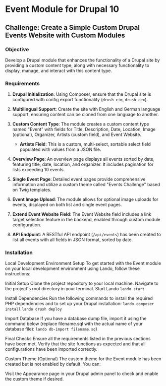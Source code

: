 # Event Module for Drupal 10

## Challenge: Create a Simple Custom Drupal Events Website with Custom Modules

### Objective

Develop a Drupal module that enhances the functionality of a Drupal site by providing a custom content type, along with necessary functionality to display, manage, and interact with this content type.

### Requirements

1. **Drupal Initialization**: Using Composer, ensure that the Drupal site is configured with config export functionality (`drush cim`, `drush cex`).

2. **Multilingual Support**: Create the site with English and German language support, ensuring content can be cloned from one language to another.

3. **Custom Content Type**: The module creates a custom content type named "Event" with fields for Title, Description, Date, Location, Image (optional), Organizer, Artists (custom field), and Event Website.

   - **Artists Field**: This is a custom, multi-select, sortable select field populated with values from a JSON file.

4. **Overview Page**: An overview page displays all events sorted by date, featuring title, date, location, and organizer. It includes pagination for lists exceeding 10 events.

5. **Single Event Page**: Detailed event pages provide comprehensive information and utilize a custom theme called "Events Challenge" based on Twig templates.

6. **Event Image Upload**: The module allows for optional image uploads for events, displayed on both list and single event pages.

7. **Extend Event Website Field**: The Event Website field includes a link target selection feature in the backend, enabled through custom module configuration.

8. **API Endpoint**: A RESTful API endpoint (`/api/events`) has been created to list all events with all fields in JSON format, sorted by date.

### Installation

Local Development Environment Setup
To get started with the Event module on your local development environment using Lando, follow these instructions:

Initial Setup
Clone the project repository to your local machine.
Navigate to the project's root directory in your terminal.
Start Lando
`lando start`

Install Dependencies
Run the following commands to install the required PHP dependencies and to set up your Drupal installation:
`lando composer install`
`lando drush deploy`

Import Database
If you have a database dump file, import it using the command below (replace filename.sql with the actual name of your database file):
`lando db-import filename.sql`

Final Checks
Ensure all the requirements listed in the previous sections have been met.
Verify that the site functions as expected and that all configurations have been imported correctly.

Custom Theme (Optional)
The custom theme for the Event module has been created but is not enabled by default. You can:

Visit the Appearance page in your Drupal admin panel to check and enable the custom theme if desired.
